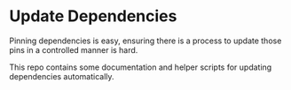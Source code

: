 # Update Dependencies

Pinning dependencies is easy, ensuring there is a process to update those pins in a controlled manner is hard.

This repo contains some documentation and helper scripts for updating dependencies automatically.
